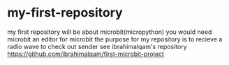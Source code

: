 # my-first-repository
my first repository will be about microbit(micropython)
you would need
microbit
an editor for microbit
the purpose for my repository is to recieve a radio wave
to check out sender see ibrahimalqam's repository    https://github.com/ibrahimalqam/first-microbit-project
